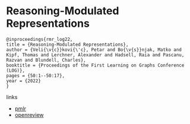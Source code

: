 # Reasoning-Modulated Representations

```
@inproceedings{rmr_log22,
title = {Reasoning-Modulated Representations},
author = {Veli{\v{c}}kovi{\'c}, Petar and Bo{\v{s}}njak, Matko and Kipf, Thomas and Lerchner, Alexander and Hadsell, Raia and Pascanu, Razvan and Blundell, Charles},
booktitle = {Proceedings of the First Learning on Graphs Conference (LOG)},
pages = {50:1--50:17},
year = {2022}
}
```

links
- [pmlr](https://proceedings.mlr.press/v198/velickovic22a.html)
- [openreview](https://openreview.net/forum?id=QBGYYu3l3dG)
